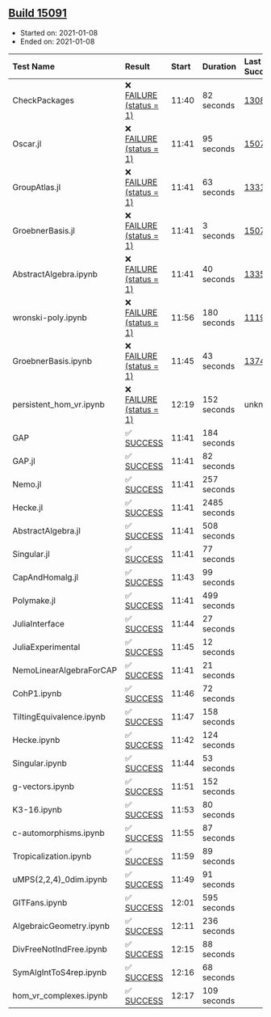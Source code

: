 ## [Build 15091](https://oscarci.mathematik.uni-kl.de/job/oscar/15091/)

* Started on: 2021-01-08
* Ended on: 2021-01-08

| Test Name    | Result | Start | Duration | Last Success | First Failure |
|:-------------|:-------|:------|:---------|:-------------|:--------------|
| CheckPackages | ❌ [FAILURE (status = 1)](https://oscarci.mathematik.uni-kl.de/job/oscar/15091/artifact/logs/build-15091/CheckPackages.log) | 11:40 | 82 seconds | [13085](https://oscarci.mathematik.uni-kl.de/job/oscar/13085/) | [13086](https://oscarci.mathematik.uni-kl.de/job/oscar/13086/) |
| Oscar.jl | ❌ [FAILURE (status = 1)](https://oscarci.mathematik.uni-kl.de/job/oscar/15091/artifact/logs/build-15091/Oscar.jl.log) | 11:41 | 95 seconds | [15079](https://oscarci.mathematik.uni-kl.de/job/oscar/15079/) | [15080](https://oscarci.mathematik.uni-kl.de/job/oscar/15080/) |
| GroupAtlas.jl | ❌ [FAILURE (status = 1)](https://oscarci.mathematik.uni-kl.de/job/oscar/15091/artifact/logs/build-15091/GroupAtlas.jl.log) | 11:41 | 63 seconds | [13311](https://oscarci.mathematik.uni-kl.de/job/oscar/13311/) | [13312](https://oscarci.mathematik.uni-kl.de/job/oscar/13312/) |
| GroebnerBasis.jl | ❌ [FAILURE (status = 1)](https://oscarci.mathematik.uni-kl.de/job/oscar/15091/artifact/logs/build-15091/GroebnerBasis.jl.log) | 11:41 | 3 seconds | [15079](https://oscarci.mathematik.uni-kl.de/job/oscar/15079/) | [15080](https://oscarci.mathematik.uni-kl.de/job/oscar/15080/) |
| AbstractAlgebra.ipynb | ❌ [FAILURE (status = 1)](https://oscarci.mathematik.uni-kl.de/job/oscar/15091/artifact/logs/build-15091/AbstractAlgebra.ipynb.log) | 11:41 | 40 seconds | [13355](https://oscarci.mathematik.uni-kl.de/job/oscar/13355/) | [13356](https://oscarci.mathematik.uni-kl.de/job/oscar/13356/) |
| wronski-poly.ipynb | ❌ [FAILURE (status = 1)](https://oscarci.mathematik.uni-kl.de/job/oscar/15091/artifact/logs/build-15091/wronski-poly.ipynb.log) | 11:56 | 180 seconds | [11192](https://oscarci.mathematik.uni-kl.de/job/oscar/11192/) | [11193](https://oscarci.mathematik.uni-kl.de/job/oscar/11193/) |
| GroebnerBasis.ipynb | ❌ [FAILURE (status = 1)](https://oscarci.mathematik.uni-kl.de/job/oscar/15091/artifact/logs/build-15091/GroebnerBasis.ipynb.log) | 11:45 | 43 seconds | [13748](https://oscarci.mathematik.uni-kl.de/job/oscar/13748/) | [13749](https://oscarci.mathematik.uni-kl.de/job/oscar/13749/) |
| persistent_hom_vr.ipynb | ❌ [FAILURE (status = 1)](https://oscarci.mathematik.uni-kl.de/job/oscar/15091/artifact/logs/build-15091/persistent_hom_vr.ipynb.log) | 12:19 | 152 seconds | unknown | unknown |
| GAP | ✅ [SUCCESS](https://oscarci.mathematik.uni-kl.de/job/oscar/15091/artifact/logs/build-15091/GAP.log) | 11:41 | 184 seconds |  |  |
| GAP.jl | ✅ [SUCCESS](https://oscarci.mathematik.uni-kl.de/job/oscar/15091/artifact/logs/build-15091/GAP.jl.log) | 11:41 | 82 seconds |  |  |
| Nemo.jl | ✅ [SUCCESS](https://oscarci.mathematik.uni-kl.de/job/oscar/15091/artifact/logs/build-15091/Nemo.jl.log) | 11:41 | 257 seconds |  |  |
| Hecke.jl | ✅ [SUCCESS](https://oscarci.mathematik.uni-kl.de/job/oscar/15091/artifact/logs/build-15091/Hecke.jl.log) | 11:41 | 2485 seconds |  |  |
| AbstractAlgebra.jl | ✅ [SUCCESS](https://oscarci.mathematik.uni-kl.de/job/oscar/15091/artifact/logs/build-15091/AbstractAlgebra.jl.log) | 11:41 | 508 seconds |  |  |
| Singular.jl | ✅ [SUCCESS](https://oscarci.mathematik.uni-kl.de/job/oscar/15091/artifact/logs/build-15091/Singular.jl.log) | 11:41 | 77 seconds |  |  |
| CapAndHomalg.jl | ✅ [SUCCESS](https://oscarci.mathematik.uni-kl.de/job/oscar/15091/artifact/logs/build-15091/CapAndHomalg.jl.log) | 11:43 | 99 seconds |  |  |
| Polymake.jl | ✅ [SUCCESS](https://oscarci.mathematik.uni-kl.de/job/oscar/15091/artifact/logs/build-15091/Polymake.jl.log) | 11:41 | 499 seconds |  |  |
| JuliaInterface | ✅ [SUCCESS](https://oscarci.mathematik.uni-kl.de/job/oscar/15091/artifact/logs/build-15091/JuliaInterface.log) | 11:44 | 27 seconds |  |  |
| JuliaExperimental | ✅ [SUCCESS](https://oscarci.mathematik.uni-kl.de/job/oscar/15091/artifact/logs/build-15091/JuliaExperimental.log) | 11:45 | 12 seconds |  |  |
| NemoLinearAlgebraForCAP | ✅ [SUCCESS](https://oscarci.mathematik.uni-kl.de/job/oscar/15091/artifact/logs/build-15091/NemoLinearAlgebraForCAP.log) | 11:41 | 21 seconds |  |  |
| CohP1.ipynb | ✅ [SUCCESS](https://oscarci.mathematik.uni-kl.de/job/oscar/15091/artifact/logs/build-15091/CohP1.ipynb.log) | 11:46 | 72 seconds |  |  |
| TiltingEquivalence.ipynb | ✅ [SUCCESS](https://oscarci.mathematik.uni-kl.de/job/oscar/15091/artifact/logs/build-15091/TiltingEquivalence.ipynb.log) | 11:47 | 158 seconds |  |  |
| Hecke.ipynb | ✅ [SUCCESS](https://oscarci.mathematik.uni-kl.de/job/oscar/15091/artifact/logs/build-15091/Hecke.ipynb.log) | 11:42 | 124 seconds |  |  |
| Singular.ipynb | ✅ [SUCCESS](https://oscarci.mathematik.uni-kl.de/job/oscar/15091/artifact/logs/build-15091/Singular.ipynb.log) | 11:44 | 53 seconds |  |  |
| g-vectors.ipynb | ✅ [SUCCESS](https://oscarci.mathematik.uni-kl.de/job/oscar/15091/artifact/logs/build-15091/g-vectors.ipynb.log) | 11:51 | 152 seconds |  |  |
| K3-16.ipynb | ✅ [SUCCESS](https://oscarci.mathematik.uni-kl.de/job/oscar/15091/artifact/logs/build-15091/K3-16.ipynb.log) | 11:53 | 80 seconds |  |  |
| c-automorphisms.ipynb | ✅ [SUCCESS](https://oscarci.mathematik.uni-kl.de/job/oscar/15091/artifact/logs/build-15091/c-automorphisms.ipynb.log) | 11:55 | 87 seconds |  |  |
| Tropicalization.ipynb | ✅ [SUCCESS](https://oscarci.mathematik.uni-kl.de/job/oscar/15091/artifact/logs/build-15091/Tropicalization.ipynb.log) | 11:59 | 89 seconds |  |  |
| uMPS(2,2,4)_0dim.ipynb | ✅ [SUCCESS](https://oscarci.mathematik.uni-kl.de/job/oscar/15091/artifact/logs/build-15091/uMPS-2-2-4-_0dim.ipynb.log) | 11:49 | 91 seconds |  |  |
| GITFans.ipynb | ✅ [SUCCESS](https://oscarci.mathematik.uni-kl.de/job/oscar/15091/artifact/logs/build-15091/GITFans.ipynb.log) | 12:01 | 595 seconds |  |  |
| AlgebraicGeometry.ipynb | ✅ [SUCCESS](https://oscarci.mathematik.uni-kl.de/job/oscar/15091/artifact/logs/build-15091/AlgebraicGeometry.ipynb.log) | 12:11 | 236 seconds |  |  |
| DivFreeNotIndFree.ipynb | ✅ [SUCCESS](https://oscarci.mathematik.uni-kl.de/job/oscar/15091/artifact/logs/build-15091/DivFreeNotIndFree.ipynb.log) | 12:15 | 88 seconds |  |  |
| SymAlgIntToS4rep.ipynb | ✅ [SUCCESS](https://oscarci.mathematik.uni-kl.de/job/oscar/15091/artifact/logs/build-15091/SymAlgIntToS4rep.ipynb.log) | 12:16 | 68 seconds |  |  |
| hom_vr_complexes.ipynb | ✅ [SUCCESS](https://oscarci.mathematik.uni-kl.de/job/oscar/15091/artifact/logs/build-15091/hom_vr_complexes.ipynb.log) | 12:17 | 109 seconds |  |  |
